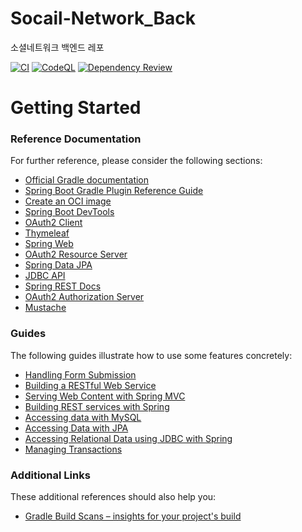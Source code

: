 # Socail-Network_Back
소셜네트워크 백엔드 레포

[![CI](https://github.com/d982h8st7/Social-Network_Back/actions/workflows/main.yml/badge.svg)](https://github.com/d982h8st7/Social-Network_Back/actions/workflows/main.yml) 
 [![CodeQL](https://github.com/d982h8st7/Social-Network_Back/actions/workflows/codeql.yml/badge.svg)](https://github.com/d982h8st7/Social-Network_Back/actions/workflows/codeql.yml) [![Dependency Review](https://github.com/d982h8st7/Social-Network_Back/actions/workflows/dependency-review.yml/badge.svg)](https://github.com/d982h8st7/Social-Network_Back/actions/workflows/dependency-review.yml)

# Getting Started

### Reference Documentation

For further reference, please consider the following sections:

* [Official Gradle documentation](https://docs.gradle.org)
* [Spring Boot Gradle Plugin Reference Guide](https://docs.spring.io/spring-boot/docs/3.1.2/gradle-plugin/reference/html/)
* [Create an OCI image](https://docs.spring.io/spring-boot/docs/3.1.2/gradle-plugin/reference/html/#build-image)
* [Spring Boot DevTools](https://docs.spring.io/spring-boot/docs/3.1.2/reference/htmlsingle/index.html#using.devtools)
* [OAuth2 Client](https://docs.spring.io/spring-boot/docs/3.1.2/reference/htmlsingle/index.html#web.security.oauth2.client)
* [Thymeleaf](https://docs.spring.io/spring-boot/docs/3.1.2/reference/htmlsingle/index.html#web.servlet.spring-mvc.template-engines)
* [Spring Web](https://docs.spring.io/spring-boot/docs/3.1.2/reference/htmlsingle/index.html#web)
* [OAuth2 Resource Server](https://docs.spring.io/spring-boot/docs/3.1.2/reference/htmlsingle/index.html#web.security.oauth2.server)
* [Spring Data JPA](https://docs.spring.io/spring-boot/docs/3.1.2/reference/htmlsingle/index.html#data.sql.jpa-and-spring-data)
* [JDBC API](https://docs.spring.io/spring-boot/docs/3.1.2/reference/htmlsingle/index.html#data.sql)
* [Spring REST Docs](https://docs.spring.io/spring-restdocs/docs/current/reference/html5/)
* [OAuth2 Authorization Server](https://docs.spring.io/spring-boot/docs/3.1.2/reference/htmlsingle/index.html#web.security.oauth2.authorization-server)
* [Mustache](https://docs.spring.io/spring-boot/docs/3.1.2/reference/htmlsingle/index.html#web.servlet.spring-mvc.template-engines)

### Guides

The following guides illustrate how to use some features concretely:

* [Handling Form Submission](https://spring.io/guides/gs/handling-form-submission/)
* [Building a RESTful Web Service](https://spring.io/guides/gs/rest-service/)
* [Serving Web Content with Spring MVC](https://spring.io/guides/gs/serving-web-content/)
* [Building REST services with Spring](https://spring.io/guides/tutorials/rest/)
* [Accessing data with MySQL](https://spring.io/guides/gs/accessing-data-mysql/)
* [Accessing Data with JPA](https://spring.io/guides/gs/accessing-data-jpa/)
* [Accessing Relational Data using JDBC with Spring](https://spring.io/guides/gs/relational-data-access/)
* [Managing Transactions](https://spring.io/guides/gs/managing-transactions/)

### Additional Links

These additional references should also help you:

* [Gradle Build Scans – insights for your project's build](https://scans.gradle.com#gradle)

